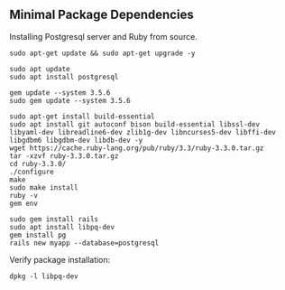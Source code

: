 ## Minimal Package Dependencies

Installing Postgresql server and Ruby from source.

```
sudo apt-get update && sudo apt-get upgrade -y

sudo apt update
sudo apt install postgresql

gem update --system 3.5.6
sudo gem update --system 3.5.6

sudo apt-get install build-essential
sudo apt install git autoconf bison build-essential libssl-dev libyaml-dev libreadline6-dev zlib1g-dev libncurses5-dev libffi-dev libgdbm6 libgdbm-dev libdb-dev -y
wget https://cache.ruby-lang.org/pub/ruby/3.3/ruby-3.3.0.tar.gz
tar -xzvf ruby-3.3.0.tar.gz 
cd ruby-3.3.0/
./configure
make
sudo make install
ruby -v
gem env

sudo gem install rails
sudo apt install libpq-dev
gem install pg
rails new myapp --database=postgresql
```

Verify package installation:

```
dpkg -l libpq-dev
```